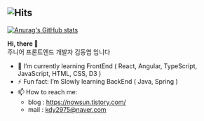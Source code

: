 ## ![Hits](https://hits.seeyoufarm.com/api/count/incr/badge.svg?url=https%3A%2F%2Fgithub.com%2FYoepee%2FYoepee&count_bg=%23D9DCFB&title_bg=%23000000&icon=&icon_color=%23D9DCFB&title=hits&edge_flat=false)

[![Anurag's GitHub stats](https://github-readme-stats.vercel.app/api?username=Yoepee&show_icons=true&bg_color=00000000)](https://github.com/Yoepee/github-readme-stats)

**Hi, there 👋** </br>
주니어 프론트엔드 개발자 김동엽 입니다

- 🌱 I’m currently learning FrontEnd ( React, Angular, TypeScript, JavaScript, HTML, CSS, D3 ) </br>
- ⚡ Fun fact: I’m Slowly learning BackEnd ( Java, Spring ) </br>
- 📫 How to reach me: </br>
  -  blog : https://nowsun.tistory.com/ </br>
  -  mail : kdy2975@naver.com

<!--
**Yoepee/Yoepee** is a ✨ _special_ ✨ repository because its `README.md` (this file) appears on your GitHub profile.

Here are some ideas to get you started:

- 🔭 I’m currently working on ...
- 🌱 I’m currently learning ...
- 👯 I’m looking to collaborate on ...
- 🤔 I’m looking for help with ...
- 💬 Ask me about ...
- 📫 How to reach me: ...
- 😄 Pronouns: ...
- ⚡ Fun fact: ...
-->
